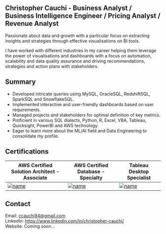 ## Christopher Cauchi - Business Analyst / Business Intelligence Engineer / Pricing Analyst / Revenue Analyst

Passionate about data and growth with a particular focus on extracting insights and strategies through effective visualisations on BI tools.

I have worked with different industries in my career helping them leverage the power of visualisations and dashboards with a focus on automation, scalability and data quality assurance and driving recommendations, strategies and action plans with stakeholders.

## Summary

- Developed intricate queries using MySQL, OracleSQL, RedshiftSQL, SparkSQL and SnowflakeSQL.
- Implemented interactive and user-friendly dashboards based on user requirements.
- Managed projects and stakeholders for optimal definition of key metrics.
- Proficient in various SQL dialects, Python, R, Excel, VBA, Tableau, Quicksight, PowerBI and AWS technology.
- Eager to learn more about the ML/AI field and Data Engineering to consolidate my profile.

## Certifications

| AWS Certified Solution Architect - Associate | AWS Certified Database - Specialty| Tableau Desktop Specialist |
| -------------------------------------------- | --------------------------------- | -------------------------- |
| [![name](https://images.credly.com/size/680x680/images/0e284c3f-5164-4b21-8660-0d84737941bc/image.png)](https://www.credly.com/badges/840d7bdf-39f5-4aeb-b320-379cad5ba1fd)  | [![name](https://images.credly.com/size/680x680/images/885d38e4-55c0-4c35-b4ed-694e2b26be6c/image.png)](https://www.credly.com/earner/earned/badge/eb6dd050-4408-4d80-adfa-1ba29e8f1a90) | [![name](https://images.credly.com/size/340x340/images/ef3e7933-f1f1-4bba-9b10-f278188c72ad/image.png)](https://www.credly.com/earner/earned/badge/d31a0096-db09-4914-8260-738f75c949b2)  |

## Contact

   Email: ccauchi94@gmail.com  
LinkedIn: https://www.linkedin.com/in/christopher-cauchi/  
 Website: Coming soon...  

<!--
**cauchi94/cauchi94** is a ✨ _special_ ✨ repository because its `README.md` (this file) appears on your GitHub profile.

Here are some ideas to get you started:

- 🔭 I’m currently working on ...
- 🌱 I’m currently learning ...
- 👯 I’m looking to collaborate on ...
- 🤔 I’m looking for help with ...
- 💬 Ask me about ...
- 📫 How to reach me: ...
- 😄 Pronouns: ...
- ⚡ Fun fact: ...
-->
